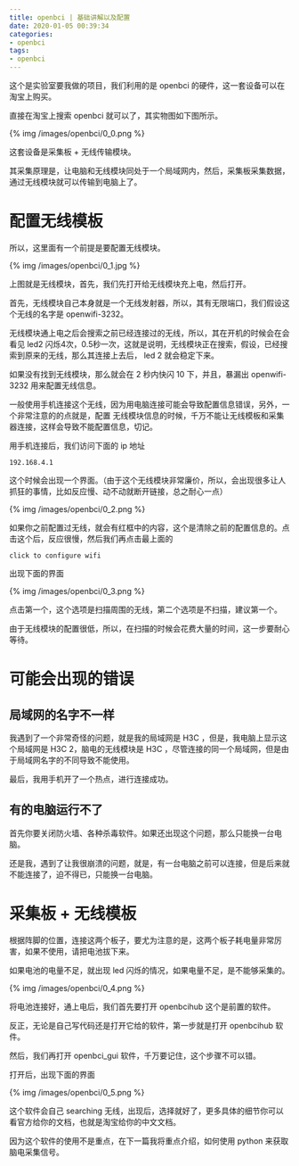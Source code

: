 ```yaml
---
title: openbci | 基础讲解以及配置
date: 2020-01-05 00:39:34
categories:
- openbci
tags:
- openbci
---
```

这个是实验室要我做的项目，我们利用的是 openbci 的硬件，这一套设备可以在淘宝上购买。

<!-- more -->


直接在淘宝上搜索 openbci 就可以了，其实物图如下图所示。

{% img /images/openbci/0_0.png %}

这套设备是采集板 + 无线传输模块。

其采集原理是，让电脑和无线模块同处于一个局域网内，然后，采集板采集数据，通过无线模块就可以传输到电脑上了。

# 配置无线模板

所以，这里面有一个前提是要配置无线模块。

{% img /images/openbci/0_1.jpg %}

上图就是无线模块，首先，我们先打开给无线模块充上电，然后打开。

首先，无线模块自己本身就是一个无线发射器，所以，其有无限端口，我们假设这个无线的名字是 openwifi-3232。

无线模块通上电之后会搜索之前已经连接过的无线，所以，其在开机的时候会在会看见 led2 闪烁4次，0.5秒一次，这就是说明，无线模块正在搜索，假设，已经搜索到原来的无线，那么其连接上去后， led 2 就会稳定下来。

如果没有找到无线模块，那么就会在 2 秒内快闪 10 下，并且，暴漏出 openwifi-3232 用来配置无线信息。

一般使用手机连接这个无线，因为用电脑连接可能会导致配置信息错误，另外，一个非常注意的的点就是，配置 无线模块信息的时候，千万不能让无线模板和采集器连接，这样会导致不能配置信息，切记。

用手机连接后，我们访问下面的 ip 地址

	192.168.4.1

这个时候会出现一个界面。（由于这个无线模块非常廉价，所以，会出现很多让人抓狂的事情，比如反应慢、动不动就断开链接，总之耐心一点）

{% img /images/openbci/0_2.png %}

如果你之前配置过无线，就会有红框中的内容，这个是清除之前的配置信息的。点击这个后，反应很慢，然后我们再点击最上面的

	click to configure wifi

出现下面的界面

{% img /images/openbci/0_3.png %}

点击第一个，这个选项是扫描周围的无线，第二个选项是不扫描，建议第一个。

由于无线模块的配置很低，所以，在扫描的时候会花费大量的时间，这一步要耐心等待。

# 可能会出现的错误

## 局域网的名字不一样

我遇到了一个非常奇怪的问题，就是我的局域网是 H3C ，但是，我电脑上显示这个局域网是 H3C 2，脑电的无线模块是 H3C ，尽管连接的同一个局域网，但是由于局域网名字的不同导致不能使用。

最后，我用手机开了一个热点，进行连接成功。

## 有的电脑运行不了

首先你要关闭防火墙、各种杀毒软件。如果还出现这个问题，那么只能换一台电脑。

还是我，遇到了让我很崩溃的问题，就是，有一台电脑之前可以连接，但是后来就不能连接了，迫不得已，只能换一台电脑。

# 采集板 + 无线模板

根据阵脚的位置，连接这两个板子，要尤为注意的是，这两个板子耗电量非常厉害，如果不使用，请把电池拔下来。

如果电池的电量不足，就出现 led 闪烁的情况，如果电量不足，是不能够采集的。

{% img /images/openbci/0_4.png %}

将电池连接好，通上电后，我们首先要打开 openbcihub 这个是前置的软件。

反正，无论是自己写代码还是打开它给的软件，第一步就是打开 openbcihub 软件。

然后，我们再打开 openbci_gui 软件，千万要记住，这个步骤不可以错。

打开后，出现下面的界面

{% img /images/openbci/0_5.png %}

这个软件会自己 searching 无线，出现后，选择就好了，更多具体的细节你可以看官方给你的文档，也就是淘宝给你的中文文档。

因为这个软件的使用不是重点，在下一篇我将重点介绍，如何使用 python 来获取脑电采集信号。